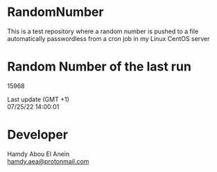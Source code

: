 # RandomNumber    
This is a test repository where a random number is pushed to a file automatically passwordless from a cron job in my Linux CentOS server    
# Random Number of the last run   
15968
      
Last update (GMT +1)    
07/25/22 14:00:01
# Developer    
Hamdy Abou El Anein   
hamdy.aea@protonmail.com

